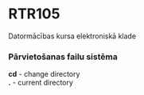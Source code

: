 # RTR105
Datormācības kursa elektroniskā klade
### Pārvietošanas failu sistēma  
**cd** - change directory  
**.** - current directory
